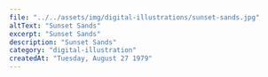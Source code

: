 ```yaml
---
file: "../../assets/img/digital-illustrations/sunset-sands.jpg"
altText: "Sunset Sands"
excerpt: "Sunset Sands"
description: "Sunset Sands"
category: "digital-illustration"
createdAt: "Tuesday, August 27 1979"
---
```


